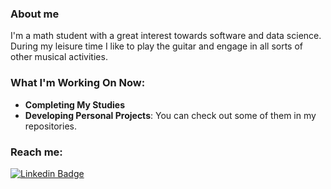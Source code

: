 ### About me
I'm a math student with a great interest towards software and data science. During my leisure time I like to play the guitar and engage in all sorts of other musical activities.

### What I'm Working On Now:
- **Completing My Studies**
- **Developing Personal Projects**: You can check out some of them in my repositories.

### Reach me:

[![Linkedin Badge](https://img.shields.io/badge/-LinkedIn-0e76a8?style=flat-square&logo=Linkedin&logoColor=white)](https://www.linkedin.com/in/touko-haapanen-b12984186/)
